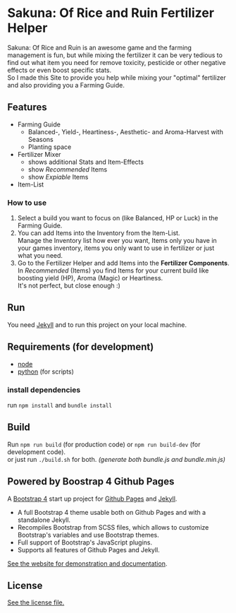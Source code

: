 # Sakuna: Of Rice and Ruin Fertilizer Helper

Sakuna: Of Rice and Ruin is an awesome game and the farming management is fun, but while mixing the fertilizer it can be very tedious to find out what item you need for remove toxicity, pesticide or other negative effects or even boost specific stats.  
So I made this Site to provide you help while mixing your "optimal" fertilizer and also providing you a Farming Guide.


## Features

* Farming Guide
  * Balanced-, Yield-, Heartiness-, Aesthetic- and Aroma-Harvest with Seasons
  * Planting space
* Fertilizer Mixer
  * shows additional Stats and Item-Effects
  * show _Recommended_ Items
  * show _Expiable_ Items
* Item-List
### How to use

1. Select a build you want to focus on (like Balanced, HP or Luck) in the Farming Guide.  
2. You can add Items into the Inventory from the Item-List.  
   Manage the Inventory list how ever you want, Items only you have in your games inventory, items you only want to use in fertilizer or just what you need.
3. Go to the Fertilizer Helper and add Items into the **Fertilizer Components**.
   In _Recommended_ (Items) you find Items for your current build like boosting yield (HP), Aroma (Magic) or Heartiness.  
   It's not perfect, but close enough :)

## Run

You need [Jekyll](https://jekyllrb.com/) and to run this project on your local machine.  


## Requirements (for development)

- [node](https://www.npmjs.com/get-npm)
- [python](https://www.python.org/) (for scripts)

### install dependencies

run `npm install` and `bundle install`


## Build

Run `npm run build` (for production code) or `npm run build-dev` (for development code).  
or just run `./build.sh` for both. _(generate both bundle.js and bundle.min.js)_



## Powered by Boostrap 4 Github Pages

A [Bootstrap 4](https://getbootstrap.com/) start up project for [Github Pages](https://pages.github.com/) and [Jekyll](https://jekyllrb.com/).

* A full Bootstrap 4 theme usable both on Github Pages and with a standalone Jekyll.
* Recompiles Bootstrap from SCSS files, which allows to customize Bootstrap's variables and use Bootstrap themes.
* Full support of Bootstrap's JavaScript plugins.
* Supports all features of Github Pages and Jekyll.

[See the website for demonstration and documentation](https://nicolas-van.github.io/bootstrap-4-github-pages/).

## License

[See the license file.](./LICENSE)
